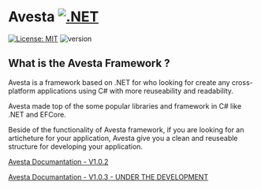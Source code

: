 # Avesta  [![.NET](https://img.shields.io/badge/--512BD4?logo=.net&logoColor=ffffff)](https://dotnet.microsoft.com/)

[![License: MIT](https://img.shields.io/badge/License-MIT-yellow.svg)](https://opensource.org/licenses/MIT) ![version](https://img.shields.io/badge/version-1.0.325-blue)

## What is the Avesta Framework ?
Avesta is a framework based on .NET for who looking for create any cross-platform applications using C# with more reuseability and readability.

Avesta made top of the some popular libraries and framework in C# like .NET and EFCore.

Beside of the functionality of Avesta framework, if you are looking for an articheture for your application, Avesta give you a clean and reuseable structure for developing your application.


[Avesta Documantation - V1.0.2](./V1.0.2/Installation.md)

[Avesta Documantation - V1.0.3 - UNDER THE DEVELOPMENT](./)
 
